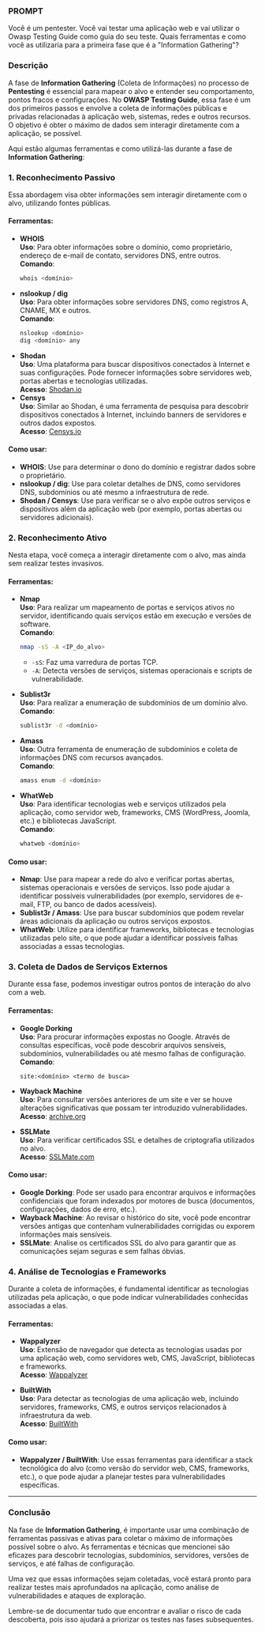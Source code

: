 
### **PROMPT**
Você é um pentester. Você vai testar uma aplicação web e vai utilizar o Owasp Testing Guide como guia do seu teste. Quais ferramentas e como você as utilizaria para a primeira fase que é a "Information Gathering"?

### **Descrição**
A fase de **Information Gathering** (Coleta de Informações) no processo de **Pentesting** é essencial para mapear o alvo e entender seu comportamento, pontos fracos e configurações. No **OWASP Testing Guide**, essa fase é um dos primeiros passos e envolve a coleta de informações públicas e privadas relacionadas à aplicação web, sistemas, redes e outros recursos. O objetivo é obter o máximo de dados sem interagir diretamente com a aplicação, se possível.

Aqui estão algumas ferramentas e como utilizá-las durante a fase de **Information Gathering**:

### 1. **Reconhecimento Passivo**
Essa abordagem visa obter informações sem interagir diretamente com o alvo, utilizando fontes públicas.

#### Ferramentas:
- **WHOIS**  
  **Uso**: Para obter informações sobre o domínio, como proprietário, endereço de e-mail de contato, servidores DNS, entre outros.  
  **Comando**:
  ```bash
  whois <domínio>
  ```
- **nslookup / dig**  
  **Uso**: Para obter informações sobre servidores DNS, como registros A, CNAME, MX e outros.  
  **Comando**:
  ```bash
  nslookup <domínio>
  dig <domínio> any
  ```
- **Shodan**  
  **Uso**: Uma plataforma para buscar dispositivos conectados à Internet e suas configurações. Pode fornecer informações sobre servidores web, portas abertas e tecnologias utilizadas.  
  **Acesso**: [Shodan.io](https://www.shodan.io)
- **Censys**  
  **Uso**: Similar ao Shodan, é uma ferramenta de pesquisa para descobrir dispositivos conectados à Internet, incluindo banners de servidores e outros dados expostos.  
  **Acesso**: [Censys.io](https://www.censys.io)

#### Como usar:
- **WHOIS**: Use para determinar o dono do domínio e registrar dados sobre o proprietário.
- **nslookup / dig**: Use para coletar detalhes de DNS, como servidores DNS, subdomínios ou até mesmo a infraestrutura de rede.
- **Shodan / Censys**: Use para verificar se o alvo expõe outros serviços e dispositivos além da aplicação web (por exemplo, portas abertas ou servidores adicionais).

### 2. **Reconhecimento Ativo**
Nesta etapa, você começa a interagir diretamente com o alvo, mas ainda sem realizar testes invasivos.

#### Ferramentas:
- **Nmap**  
  **Uso**: Para realizar um mapeamento de portas e serviços ativos no servidor, identificando quais serviços estão em execução e versões de software.  
  **Comando**:
  ```bash
  nmap -sS -A <IP_do_alvo>
  ```
  - `-sS`: Faz uma varredura de portas TCP.
  - `-A`: Detecta versões de serviços, sistemas operacionais e scripts de vulnerabilidade.
  
- **Sublist3r**  
  **Uso**: Para realizar a enumeração de subdomínios de um domínio alvo.  
  **Comando**:
  ```bash
  sublist3r -d <domínio>
  ```

- **Amass**  
  **Uso**: Outra ferramenta de enumeração de subdomínios e coleta de informações DNS com recursos avançados.  
  **Comando**:
  ```bash
  amass enum -d <domínio>
  ```

- **WhatWeb**  
  **Uso**: Para identificar tecnologias web e serviços utilizados pela aplicação, como servidor web, frameworks, CMS (WordPress, Joomla, etc.) e bibliotecas JavaScript.  
  **Comando**:
  ```bash
  whatweb <domínio>
  ```

#### Como usar:
- **Nmap**: Use para mapear a rede do alvo e verificar portas abertas, sistemas operacionais e versões de serviços. Isso pode ajudar a identificar possíveis vulnerabilidades (por exemplo, servidores de e-mail, FTP, ou banco de dados acessíveis).
- **Sublist3r / Amass**: Use para buscar subdomínios que podem revelar áreas adicionais da aplicação ou outros serviços expostos.
- **WhatWeb**: Utilize para identificar frameworks, bibliotecas e tecnologias utilizadas pelo site, o que pode ajudar a identificar possíveis falhas associadas a essas tecnologias.

### 3. **Coleta de Dados de Serviços Externos**
Durante essa fase, podemos investigar outros pontos de interação do alvo com a web.

#### Ferramentas:
- **Google Dorking**  
  **Uso**: Para procurar informações expostas no Google. Através de consultas específicas, você pode descobrir arquivos sensíveis, subdomínios, vulnerabilidades ou até mesmo falhas de configuração.  
  **Comando**:
  ```plaintext
  site:<domínio> <termo de busca>
  ```

- **Wayback Machine**  
  **Uso**: Para consultar versões anteriores de um site e ver se houve alterações significativas que possam ter introduzido vulnerabilidades.  
  **Acesso**: [archive.org](https://archive.org/web/)

- **SSLMate**  
  **Uso**: Para verificar certificados SSL e detalhes de criptografia utilizados no alvo.  
  **Acesso**: [SSLMate.com](https://www.sslmate.com)

#### Como usar:
- **Google Dorking**: Pode ser usado para encontrar arquivos e informações confidenciais que foram indexados por motores de busca (documentos, configurações, dados de erro, etc.).
- **Wayback Machine**: Ao revisar o histórico do site, você pode encontrar versões antigas que contenham vulnerabilidades corrigidas ou exporem informações mais sensíveis.
- **SSLMate**: Analise os certificados SSL do alvo para garantir que as comunicações sejam seguras e sem falhas óbvias.

### 4. **Análise de Tecnologias e Frameworks**
Durante a coleta de informações, é fundamental identificar as tecnologias utilizadas pela aplicação, o que pode indicar vulnerabilidades conhecidas associadas a elas.

#### Ferramentas:
- **Wappalyzer**  
  **Uso**: Extensão de navegador que detecta as tecnologias usadas por uma aplicação web, como servidores web, CMS, JavaScript, bibliotecas e frameworks.  
  **Acesso**: [Wappalyzer](https://www.wappalyzer.com)

- **BuiltWith**  
  **Uso**: Para detectar as tecnologias de uma aplicação web, incluindo servidores, frameworks, CMS, e outros serviços relacionados à infraestrutura da web.  
  **Acesso**: [BuiltWith](https://builtwith.com)

#### Como usar:
- **Wappalyzer / BuiltWith**: Use essas ferramentas para identificar a stack tecnológica do alvo (como versão do servidor web, CMS, frameworks, etc.), o que pode ajudar a planejar testes para vulnerabilidades específicas.

---

### Conclusão
Na fase de **Information Gathering**, é importante usar uma combinação de ferramentas passivas e ativas para coletar o máximo de informações possível sobre o alvo. As ferramentas e técnicas que mencionei são eficazes para descobrir tecnologias, subdomínios, servidores, versões de serviços, e até falhas de configuração.

Uma vez que essas informações sejam coletadas, você estará pronto para realizar testes mais aprofundados na aplicação, como análise de vulnerabilidades e ataques de exploração.

Lembre-se de documentar tudo que encontrar e avaliar o risco de cada descoberta, pois isso ajudará a priorizar os testes nas fases subsequentes.
